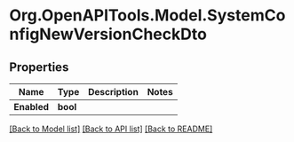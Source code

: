 # Org.OpenAPITools.Model.SystemConfigNewVersionCheckDto

## Properties

Name | Type | Description | Notes
------------ | ------------- | ------------- | -------------
**Enabled** | **bool** |  | 

[[Back to Model list]](../../README.md#documentation-for-models) [[Back to API list]](../../README.md#documentation-for-api-endpoints) [[Back to README]](../../README.md)

